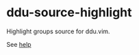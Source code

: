 # ddu-source-highlight

Highlight groups source for ddu.vim.

See [help](./doc/ddu-source-highlight.txt)
